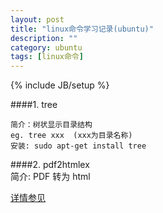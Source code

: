 ```yaml
---
layout: post
title: "linux命令学习记录(ubuntu)"
description: ""
category: ubuntu
tags: [linux命令]
---
```

{% include JB/setup %}
                    
####1. tree

    简介：树状显示目录结构          
    eg. tree xxx  (xxx为目录名称)          
    安装: sudo apt-get install tree           

####2. pdf2htmlex    
    简介: PDF 转为 html    
    
[详情参见](https://github.com/coolwanglu/pdf2htmlEX/wiki/QuickStart)